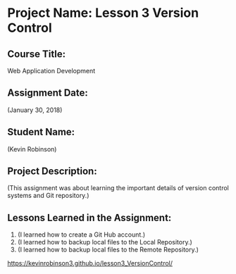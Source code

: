 # Project Name:  Lesson 3 Version Control


## Course Title:
Web Application Development

## Assignment Date:  
(January 30, 2018)

## Student Name:  
(Kevin Robinson)

## Project Description:
(This assignment was about learning the important details of version control systems and Git repository.)

## Lessons Learned in the Assignment:
1. (I learned how to create a Git Hub account.)
2. (I learned how to backup local files to the Local Repository.)
3. (I learned how to backup local files to the Remote Repository.)


https://kevinrobinson3.github.io/lesson3_VersionControl/ 
